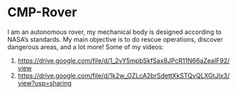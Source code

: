# CMP-Rover
I am an autonomous rover, my mechanical body is designed according to NASA’s standards.
My main objective is to do rescue operations, discover dangerous areas, and a lot more!
Some of my videos:
1. https://drive.google.com/file/d/1_2vY5mpbSkfSax8JPcR11N66aZeaIF92/view
2. https://drive.google.com/file/d/1k2w_OZLcA2brSdettXkSTQvQLXGtJIx3/view?usp=sharing
